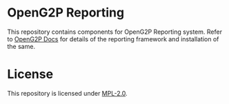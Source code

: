# OpenG2P Reporting
This repository contains components for OpenG2P Reporting system. Refer to [OpenG2P Docs](https://docs.openg2p.org) for details of the reporting framework and installation of the same.

# License
This repository is licensed under [MPL-2.0](LICENSE).
